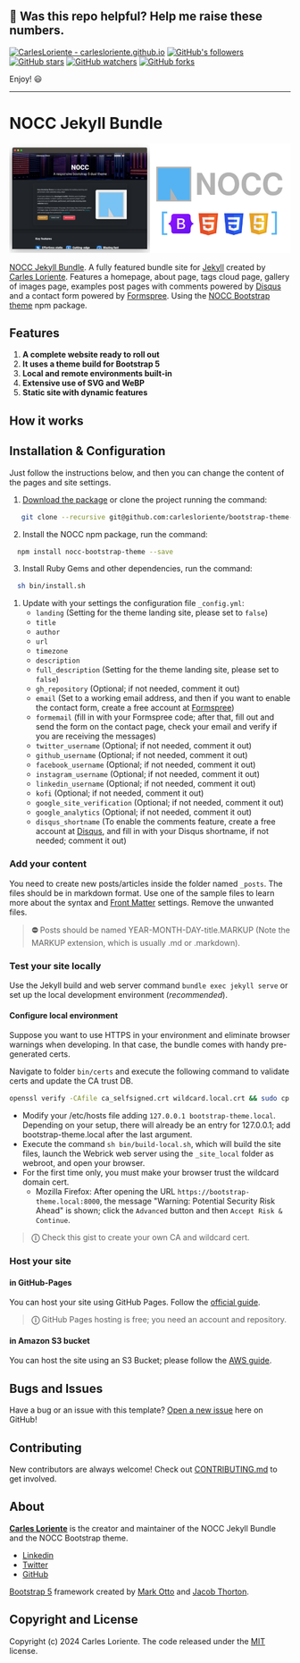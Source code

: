 ## 🎉 Was this repo helpful? Help me raise these numbers.

[![CarlesLoriente - carlesloriente.github.io](https://img.shields.io/static/v1?label=carlesloriente&message=carlesloriente.github.io&color=blue&logo=github)](https://github.com/carlesloriente/carlesloriente.github.io)
[![GitHub's followers](https://img.shields.io/github/followers/carlesloriente.svg?style=social)](https://github.com/carlesloriente)
[![GitHub stars](https://img.shields.io/github/stars/carlesloriente/carlesloriente.github.io?style=social)](https://github.com/carlesloriente/carlesloriente.github.io/stargazers)
[![GitHub watchers](https://img.shields.io/github/watchers/carlesloriente/carlesloriente.github.io?style=social)](https://github.com/carlesloriente/carlesloriente.github.io/watchers)
[![GitHub forks](https://img.shields.io/github/forks/carlesloriente/carlesloriente.github.io?style=social)](https://github.com/carlesloriente/carlesloriente.github.io/network/members)

Enjoy! 😃

---

# NOCC Jekyll Bundle

![NOCC Jekyll Bundle webshots](/assets/images/nocc-theme-showroom.png)

[NOCC Jekyll Bundle](https://bootstrap-theme.notesoncloudcomputing.com/). A fully featured bundle site for [Jekyll](https://jekyllrb.com/) created by [Carles Loriente](https://github.com/carlesloriente).
Features a homepage, about page, tags cloud page, gallery of images page, examples post pages with comments powered by [Disqus](https://disqus.com/) and a contact form powered by [Formspree](https://formspree.io/).
Using the [NOCC Bootstrap theme](https://www.npmjs.com/nocc-bootstrap-theme) npm package.

## Features

1. **A complete website ready to roll out**
2. **It uses a theme build for Bootstrap 5**
3. **Local and remote environments built-in**
4. **Extensive use of SVG and WeBP**
5. **Static site with dynamic features**

## How it works

## Installation & Configuration

Just follow the instructions below, and then you can change the content of the pages and site settings.

1. [Download the package](https://github.com/carlesloriente/bootstrap-theme-jekyll/archive/refs/heads/main.zip) or clone the project running the command:

```bash
   git clone --recursive git@github.com:carlesloriente/bootstrap-theme-jekyll.git
```

2. Install the NOCC npm package, run the command:

```bash
  npm install nocc-bootstrap-theme --save
```

3. Install Ruby Gems and other dependencies, run the command:

```bash
  sh bin/install.sh
```

1. Update with your settings the configuration file `_config.yml`:
   - `landing` (Setting for the theme landing site, please set to `false`)
   - `title`
   - `author`
   - `url`
   - `timezone`
   - `description`
   - `full_description` (Setting for the theme landing site, please set to `false`)
   - `gh_repository` (Optional; if not needed, comment it out)
   - `email` (Set to a working email address, and then if you want to enable the contact form, create a free account at [Formspree](https://formspree.io))
   - `formemail` (fill in with your Formspree code; after that, fill out and send the form on the contact page, check your email and verify if you are receiving the messages)
   - `twitter_username` (Optional; if not needed, comment it out)
   - `github_username` (Optional; if not needed, comment it out)
   - `facebook_username` (Optional; if not needed, comment it out)
   - `instagram_username` (Optional; if not needed, comment it out)
   - `linkedin_username` (Optional; if not needed, comment it out)
   - `kofi` (Optional; if not needed, comment it out)
   - `google_site_verification` (Optional; if not needed, comment it out)
   - `google_analytics` (Optional; if not needed, comment it out)
   - `disqus_shortname` (To enable the comments feature, create a free account at [Disqus](https://disqus.com), and fill in with your Disqus shortname, if not needed; comment it out)

### Add your content

You need to create new posts/articles inside the folder named `_posts`. The files should be in markdown format. Use one of the sample files to learn more about the syntax and [Front Matter](https://jekyllrb.com/docs/front-matter/) settings. Remove the unwanted files.

> **&#9940;** Posts should be named YEAR-MONTH-DAY-title.MARKUP (Note the MARKUP extension, which is usually .md or .markdown).

### Test your site locally

Use the Jekyll build and web server command `bundle exec jekyll serve` or set up the local development environment (*recommended*).

#### Configure local environment

Suppose you want to use HTTPS in your environment and eliminate browser warnings when developing. In that case, the bundle comes with handy pre-generated certs.

Navigate to folder `bin/certs` and execute the following command to validate certs and update the CA trust DB.

```bash
openssl verify -CAfile ca_selfsigned.crt wildcard.local.crt && sudo cp ca_selfsigned.crt /etc/pki/ca-trust/source/anchors/ && sudo update-ca-trust
```

- Modify your /etc/hosts file adding `127.0.0.1 bootstrap-theme.local`. Depending on your setup, there will already be an entry for 127.0.0.1; add bootstrap-theme.local after the last argument.
- Execute the command `sh bin/build-local.sh`, which will build the site files, launch the Webrick web server using the `_site_local` folder as webroot, and open your browser.
- For the first time only, you must make your browser trust the wildcard domain cert.
  - Mozilla Firefox: After opening the URL `https://bootstrap-theme.local:8000`, the message "Warning: Potential Security Risk Ahead" is shown; click the `Advanced` button and then `Accept Risk & Continue`.

> **&#9432;** Check this gist to create your own CA and wildcard cert.

### Host your site

#### in GitHub-Pages

You can host your site using GitHub Pages. Follow the [official guide](https://docs.github.com/en/pages/getting-started-with-github-pages/creating-a-github-pages-site).

> **&#9432;** GitHub Pages hosting is free; you need an account and repository.

#### in Amazon S3 bucket

You can host the site using an S3 Bucket; please follow the [AWS guide](https://docs.aws.amazon.com/AmazonS3/latest/userguide/WebsiteHosting.html).

## Bugs and Issues

Have a bug or an issue with this template? [Open a new issue](https://github.com/carlesloriente/bootstrap-theme-jekyll/issues) here on GitHub!

## Contributing

New contributors are always welcome! Check out [CONTRIBUTING.md](https://github.com/carlesloriente/bootstrap-theme-jekyll/blob/master/CONTRIBUTING.md) to get involved.

## About

**[Carles Loriente](https://www.linkedin.com/in/carles-loriente/)** is the creator and maintainer of the NOCC Jekyll Bundle and the NOCC Bootstrap theme.

- [Linkedin](https://www.linkedin.com/in/carles-loriente)
- [Twitter](https://twitter.com/godarthvader)
- [GitHub](https://github.com/carlesloriente)

[Bootstrap 5](https://getbootstrap.com/) framework created by [Mark Otto](https://twitter.com/mdo) and [Jacob Thorton](https://twitter.com/fat).

## Copyright and License

Copyright (c) 2024 Carles Loriente. The code released under the [MIT](https://github.com/carlesloriente/bootstrap-theme-jekyll/blob/master/LICENSE) license.
